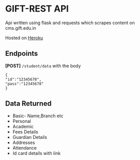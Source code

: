 # GIFT-REST API
Api written using flask and requests which scrapes content on cms.gift.edu.in

Hosted on [Heroku](https://gift-rest-flask.herokuapp.com/)

## Endpoints
**[POST]** `/student/data`
with the body
```
{
"id":"12345678",
"pass":"12345678"
}
```
## Data Returned

 - Basic- Name,Branch etc
 - Personal
 - Academic
 - Fees Details
 - Guardian Details
 - Addresses
 - Attendance
 - Id card details with link
